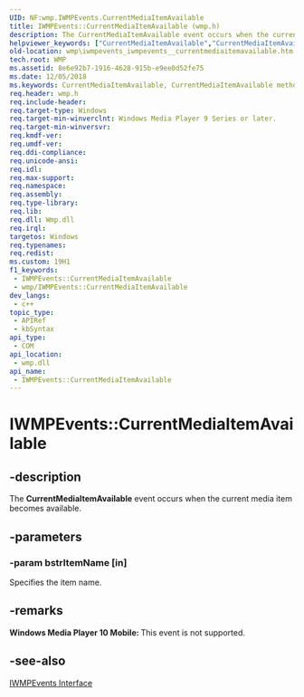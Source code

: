 ```yaml
---
UID: NF:wmp.IWMPEvents.CurrentMediaItemAvailable
title: IWMPEvents::CurrentMediaItemAvailable (wmp.h)
description: The CurrentMediaItemAvailable event occurs when the current media item becomes available.
helpviewer_keywords: ["CurrentMediaItemAvailable","CurrentMediaItemAvailable method [Windows Media Player]","CurrentMediaItemAvailable method [Windows Media Player]","IWMPEvents interface","IWMPEvents interface [Windows Media Player]","CurrentMediaItemAvailable method","IWMPEvents.CurrentMediaItemAvailable","IWMPEvents::CurrentMediaItemAvailable","IWMPEventsCurrentMediaItemAvailable","wmp.iwmpevents_iwmpevents__currentmediaitemavailable","wmp/IWMPEvents::CurrentMediaItemAvailable"]
old-location: wmp\iwmpevents_iwmpevents__currentmediaitemavailable.htm
tech.root: WMP
ms.assetid: 8e6e92b7-1916-4628-915b-e9ee0d52fe75
ms.date: 12/05/2018
ms.keywords: CurrentMediaItemAvailable, CurrentMediaItemAvailable method [Windows Media Player], CurrentMediaItemAvailable method [Windows Media Player],IWMPEvents interface, IWMPEvents interface [Windows Media Player],CurrentMediaItemAvailable method, IWMPEvents.CurrentMediaItemAvailable, IWMPEvents::CurrentMediaItemAvailable, IWMPEventsCurrentMediaItemAvailable, wmp.iwmpevents_iwmpevents__currentmediaitemavailable, wmp/IWMPEvents::CurrentMediaItemAvailable
req.header: wmp.h
req.include-header: 
req.target-type: Windows
req.target-min-winverclnt: Windows Media Player 9 Series or later.
req.target-min-winversvr: 
req.kmdf-ver: 
req.umdf-ver: 
req.ddi-compliance: 
req.unicode-ansi: 
req.idl: 
req.max-support: 
req.namespace: 
req.assembly: 
req.type-library: 
req.lib: 
req.dll: Wmp.dll
req.irql: 
targetos: Windows
req.typenames: 
req.redist: 
ms.custom: 19H1
f1_keywords:
 - IWMPEvents::CurrentMediaItemAvailable
 - wmp/IWMPEvents::CurrentMediaItemAvailable
dev_langs:
 - c++
topic_type:
 - APIRef
 - kbSyntax
api_type:
 - COM
api_location:
 - wmp.dll
api_name:
 - IWMPEvents::CurrentMediaItemAvailable
---
```


# IWMPEvents::CurrentMediaItemAvailable


## -description

The <b>CurrentMediaItemAvailable</b> event occurs when the current media item becomes available.

## -parameters

### -param bstrItemName [in]

Specifies the item name.

## -remarks

<b>Windows Media Player 10 Mobile: </b>This event is not supported.

## -see-also

<a href="/windows/desktop/api/wmp/nn-wmp-iwmpevents">IWMPEvents Interface</a>

